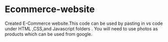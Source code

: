 # Ecommerce-website
Created E-Commerce website.This code can be used by pasting in vs code under HTML ,CSS,and Javascript folders .
You will need to use photos as products which can be used from google.
